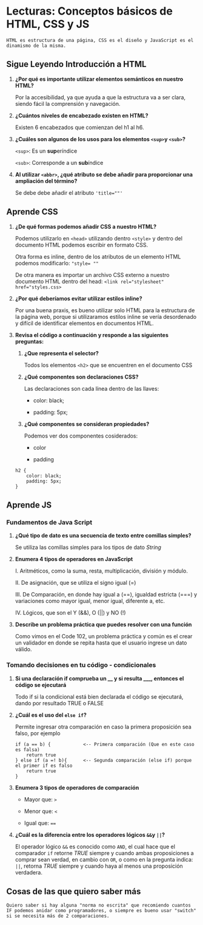 # Lecturas: Conceptos básicos de HTML, CSS y JS

    HTML es estructura de una página, CSS es el diseño y JavaScript es el dinamismo de la misma.

## Sigue Leyendo Introducción a HTML

1. **¿Por qué es importante utilizar elementos semánticos en nuestro HTML?**

    Por la accesibilidad, ya que ayuda a que la estructura va a ser clara, siendo fácil la comprensión y navegación.

2. **¿Cuántos niveles de encabezado existen en HTML?**

    Existen 6 encabezados que comienzan del h1 al h6.

3. **¿Cuáles son algunos de los usos para los elementos `<sup>`y `<sub>`?**

    `<sup>`: Es un **sup**eríndice

    `<sub>`: Corresponde a un **sub**índice

4. **Al utilizar `<abbr>`, ¿qué atributo se debe añadir para proporcionar una ampliación del término?**

    Se debe debe añadir el atributo `'title=""'`

## Aprende CSS

1. **¿De qué formas podemos añadir CSS a nuestro HTML?**

    Podemos utilizarlo en `<head>` utilizando dentro `<style>` y dentro del documento HTML podemos escribir en formato CSS.

    Otra forma es inline, dentro de los atributos de un elemento HTML podemos modificarlo: `"style= ""`

    De otra manera es importar un archivo CSS externo a nuestro documento HTML dentro del head: `<link rel="stylesheet" href="styles.css>`

2. **¿Por qué deberíamos evitar utilizar estilos inline?**

    Por una buena praxis, es bueno utilizar solo HTML para la estructura de la página web, porque si utilizaramos estilos inline se vería desordenado y difícil de identificar elementos en documentos HTML.

3. **Revisa el código a continuación y responde a las siguientes preguntas:**

    1. **¿Que representa el selector?**

        Todos los elementos `<h2>` que se encuentren en el documento CSS

    2. **¿Qué componentes son declaraciones CSS?**

        Las declaraciones son cada línea dentro de las llaves:

        - color: black;

        - padding: 5px;

    3. **¿Qué componentes se consideran propiedades?**

        Podemos ver dos componentes cosiderados:

        - color

        - padding

    ```
    h2 {
        color: black;
        padding: 5px;
    }
    ```

## Aprende JS

### Fundamentos de Java Script

1. **¿Qué tipo de dato es una secuencia de texto entre comillas simples?**

    Se utiliza las comillas simples para los tipos de dato *String*

2. **Enumera 4 tipos de operadores en JavaScript**

    I. Aritméticos, como la suma, resta, multiplicación, división y módulo.

    II. De asignación, que se utiliza el signo igual (=)

    III. De Comparación, en donde hay igual a (==), igualdad estricta (===) y variaciones como mayor igual, menor igual, diferente a, etc.

    IV. Lógicos, que son el Y (&&), O (||) y NO (!)

3. **Describe un problema práctica que puedes resolver con una función**

    Como vimos en el Code 102, un problema práctica y común es el crear un validador en donde se repita hasta que el usuario ingrese un dato válido.

### Tomando decisiones en tu código - condicionales

1. **Si una declaración if comprueba un __ y si resulta ___, entonces el código se ejecutará**

    Todo if si la condicional está bien declarada el código se ejecutará, dando por resultado TRUE o FALSE

2. **¿Cuál es el uso del `else if`?**

    Permite ingresar otra comparación en caso la primera proposición sea falso, por ejemplo

    ```
    if (a == b) {            <-- Primera comparación (Que en este caso es falsa)
        return true
    } else if (a =! b){      <-- Segunda comparación (else if) porque el primer if es falso
        return true
    }
    ```

3. **Enumera 3 tipos de operadores de comparación**

    - Mayor que: `>`

    - Menor que: `<`

    - Igual que: `==`

4. **¿Cuál es la diferencia entre los operadores lógicos `&&`y `||`?**

    El operador lógico `&&` es conocido como `AND`, el cual hace que el comparador `if` retorne *TRUE* siempre y cuando ambas proposiciones a comprar sean verdad, en cambio con `OR`, o como en la pregunta indica: `||`, retorna *TRUE* siempre y cuando haya al menos una proposición verdadera.

## Cosas de las que quiero saber más

    Quiero saber si hay alguna "norma no escrita" que recomiendo cuantos IF podemos anidar como programadores, o siempre es bueno usar "switch" si se necesita más de 2 comparaciones.

